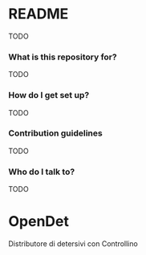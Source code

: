 # README #

TODO

### What is this repository for? ###

TODO

### How do I get set up? ###

TODO

### Contribution guidelines ###

TODO

### Who do I talk to? ###

TODO

# OpenDet
Distributore di detersivi con Controllino
